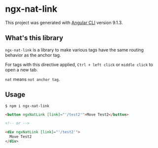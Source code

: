 # ngx-nat-link

This project was generated with [Angular CLI](https://github.com/angular/angular-cli) version 9.1.3.

## What's this library

`ngx-nat-link` is a library to make various tags have the same routing behavior as the anchor tag.

For tags with this directive applied, `Ctrl + left click` or `middle click` to open a new tab.

`nat` means `not anchor tag`.

## Usage

```
$ npm i ngx-nat-link
```

```html
<button ngxNatLink [link]="'/test2'">Move Test2</button>

<!-- or -->

<div ngxNatLink [link]="'/test2'">
  Move Test2
</div>
```
